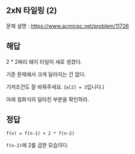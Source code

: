 ## 2xN 타일링 (2)

문제 설명 : https://www.acmicpc.net/problem/11726

## 해답

2 * 2짜리 돼지 타일이 새로 생겼다.

기존 문제에서 크게 달라지는 건 없다.

기저조건도 잘 바꿔주세요. (`a[2] = 3`입니다.) 

아래 점화식의 달라진 부분을 확인하라.

## 정답

`f(n) = f(n-1) + 2 * f(n-2)`

`f(n-2)`에 2를 곱한 모습이다.